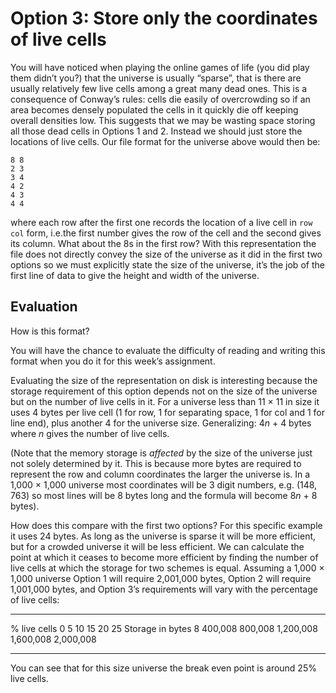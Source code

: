 # Option 3: Store only the coordinates of live cells

You will have noticed when playing the online games of life (you did
play them didn’t you?) that the universe is usually “sparse”, that is
there are usually relatively few live cells among a great many dead
ones. This is a consequence of Conway’s rules: cells die easily of
overcrowding so if an area becomes densely populated the cells in it
quickly die off keeping overall densities low. This suggests that we may
be wasting space storing all those dead cells in Options 1 and 2.
Instead we should just store the locations of live cells. Our file
format for the universe above would then be:

    8 8
    2 3
    3 4
    4 2
    4 3
    4 4

where each row after the first one records the location of a live cell
in `row col` form, i.e.the first number gives the row of the cell and
the second gives its column. What about the 8s in the first row? With
this representation the file does not directly convey the size of the
universe as it did in the first two options so we must explicitly state
the size of the universe, it’s the job of the first line of data to
give the height and width of the universe.

## Evaluation

How is this format?

You will have the chance to evaluate the difficulty of reading and
writing this format when you do it for this week’s assignment.

Evaluating the size of the representation on disk is interesting because
the storage requirement of this option depends not on the size of the
universe but on the number of live cells in it. For a universe less than
11 × 11 in size it uses 4 bytes per live cell (1 for row, 1 for
separating space, 1 for col and 1 for line end), plus another 4 for the
universe size. Generalizing: 4*n* + 4 bytes where _n_ gives the number
of live cells.

(Note that the memory storage is _affected_ by the size of the universe
just not solely determined by it. This is because more bytes are
required to represent the row and column coordinates the larger the
universe is. In a 1,000 × 1,000 universe most coordinates will be 3
digit numbers, e.g. (148, 763) so most lines will be 8 bytes long and
the formula will become 8*n* + 8 bytes).

How does this compare with the first two options? For this specific
example it uses 24 bytes. As long as the universe is sparse it will be
more efficient, but for a crowded universe it will be less efficient. We
can calculate the point at which it ceases to become more efficient by
finding the number of live cells at which the storage for two schemes is
equal. Assuming a 1,000 × 1,000 universe Option 1 will require 2,001,000
bytes, Option 2 will require 1,001,000 bytes, and Option 3’s
requirements will vary with the percentage of live cells:

  ------------------ --- --------- --------- ----------- ----------- -----------
  \% live cells      0   5         10        15          20          25
  Storage in bytes   8   400,008   800,008   1,200,008   1,600,008   2,000,008
  ------------------ --- --------- --------- ----------- ----------- -----------

You can see that for this size universe the break even point is around
25% live cells.
